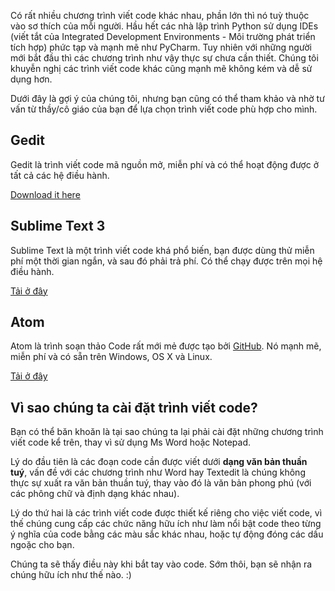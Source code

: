 Có rất nhiều chương trình viết code khác nhau, phần lớn thì nó tuỳ thuộc vào sơ thích của mỗi người. Hầu hết các nhà lập trình Python sử dụng IDEs (viết tắt của Integrated Development Environments - Môi trường phát triển tích hợp) phức tạp và mạnh mẽ như PyCharm. Tuy nhiên với những người mới bắt đầu thì các chương trình như vậy thực sự chưa cần thiết. Chúng tôi khuyễn nghị các trình viết code khác cũng mạnh mẽ không kém và dễ sử dụng hơn.

Dưới đây là gợi ý của chúng tôi, nhưng bạn cũng có thể tham khảo và nhờ tư vấn từ thầy/cô giáo của bạn để lựa chọn trình viết code phù hợp cho mình.

## Gedit

Gedit là trình viết code mã nguồn mở, miễn phí và có thể hoạt động được ở tất cả các hệ điều hành.

[Download it here](https://wiki.gnome.org/Apps/Gedit#Download)

## Sublime Text 3

Sublime Text là một trình viết code khá phổ biến, bạn được dùng thử miễn phí một thời gian ngắn, và sau đó phải trả phí. Có thể chạy được trên mọi hệ điều hành.

[Tải ở đây](https://www.sublimetext.com/3)

## Atom

Atom là trình soạn thảo Code rất mới mẻ được tạo bởi [GitHub](https://github.com/). Nó mạnh mẽ, miễn phí và có sẵn trên Windows, OS X và Linux.

[Tải ở đây](https://atom.io/)

## Vì sao chúng ta cài đặt trình viết code?

Bạn có thể băn khoăn là tại sao chúng ta lại phải cài đặt những chương trình viết code kể trên, thay vì sử dụng Ms Word hoặc Notepad.

Lý do đầu tiên là các đoạn code cần được viết dưới **dạng văn bản thuần tuý**, vấn đề với các chương trình như Word hay Textedit là chúng không thực sự xuất ra văn bản thuần tuý, thay vào đó là văn bản phong phú (với các phông chữ và định dạng khác nhau).

Lý do thứ hai là các trình viết code được thiết kế riêng cho việc viết code, vì thế chúng cung cấp các chức năng hữu ích như làm nổi bật code theo từng ý nghĩa của code bằng các màu sắc khác nhau, hoặc tự động đóng các dấu ngoặc cho bạn.

Chúng ta sẽ thấy điều này khi bắt tay vào code. Sớm thôi, bạn sẽ nhận ra chúng hữu ích như thế nào. :)